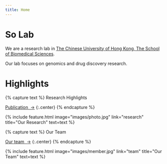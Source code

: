 ```yaml
---
title: Home
---
```


# So Lab

We are a research lab in [The Chinese University of Hong Kong, The School of Biomedical Sciences](https://www2.sbs.cuhk.edu.hk/).

Our lab focuses on genomics and drug discovery research.

<!-- section break -->

# Highlights

{% capture text %}
Research Highlights

[Publication &nbsp;→](research)
{:.center}
{% endcapture %}

{%
  include feature.html
  image="images/photo.jpg"
  link="research"
  title="Our Research"
  text=text
%}

{% capture text %}
Our Team

[Our team &nbsp;→](team)
{:.center}
{% endcapture %}

{%
  include feature.html
  image="images/member.jpg"
  link="team"
  title="Our Team"
  text=text
%}
